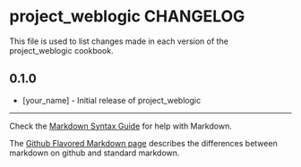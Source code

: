 # project_weblogic CHANGELOG

This file is used to list changes made in each version of the project_weblogic cookbook.

## 0.1.0
- [your_name] - Initial release of project_weblogic

- - -
Check the [Markdown Syntax Guide](http://daringfireball.net/projects/markdown/syntax) for help with Markdown.

The [Github Flavored Markdown page](http://github.github.com/github-flavored-markdown/) describes the differences between markdown on github and standard markdown.
